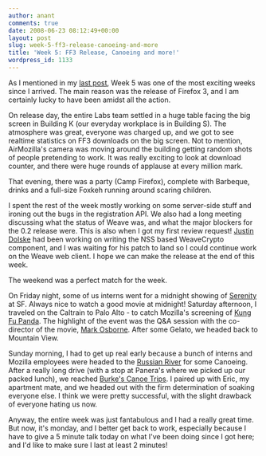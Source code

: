```yaml
---
author: anant
comments: true
date: 2008-06-23 08:12:49+00:00
layout: post
slug: week-5-ff3-release-canoeing-and-more
title: 'Week 5: FF3 Release, Canoeing and more!'
wordpress_id: 1133
---
```


As I mentioned in my [last post](/2008/06/20/week-4-pwned-by-nature/), Week 5 was one of the most exciting weeks since I arrived. The main reason was the release of Firefox 3, and I am certainly lucky to have been amidst all the action.

On release day, the entire Labs team settled in a huge table facing the big screen in Building K (our everyday workplace is in Building S). The atmosphere was great, everyone was charged up, and we got to see realtime statistics on FF3 downloads on the big screen. Not to mention, AirMozilla's camera was moving around the building getting random shots of people pretending to work. It was really exciting to look at download counter, and there were huge rounds of applause at every million mark.

That evening, there was a party (Camp Firefox), complete with Barbeque, drinks and a full-size Foxkeh running around scaring children.

I spent the rest of the week mostly working on some server-side stuff and ironing out the bugs in the registration API. We also had a long meeting discussing what the status of Weave was, and what the major blockers for the 0.2 release were. This is also when I got my first review request! [Justin Dolske](http://replay.waybackmachine.org/20080702220300/http://blog.mozilla.com/dolske/) had been working on writing the NSS based WeaveCrypto component, and I was waiting for his patch to land so I could continue work on the Weave web client. I hope we can make the release at the end of this week.

The weekend was a perfect match for the week.

On Friday night, some of us interns went for a midnight showing of [Serenity](http://replay.waybackmachine.org/20080702220300/http://www.imdb.com/title/tt0379786/) at SF. Always nice to watch a good movie at midnight! Saturday afternoon, I traveled on the Caltrain to Palo Alto - to catch Mozilla's screening of [Kung Fu Panda](http://replay.waybackmachine.org/20080702220300/http://www.imdb.com/title/tt0441773/). The highlight of the event was the Q&A session with the co-director of the movie, [Mark Osborne](http://replay.waybackmachine.org/20080702220300/http://www.imdb.com/name/nm0651706/). After some Gelato, we headed back to Mountain View.

Sunday morning, I had to get up real early because a bunch of interns and Mozilla employees were headed to the [Russian River](http://replay.waybackmachine.org/20080702220300/http://en.wikipedia.org/wiki/Russian_River_%28California%29) for some Canoeing. After a really long drive (with a stop at Panera's where we picked up our packed lunch), we reached [Burke's Canoe Trips](http://replay.waybackmachine.org/20080702220300/http://www.burkescanoetrips.com/). I paired up with Eric, my apartment mate, and we headed out with the firm determination of soaking everyone else. I think we were pretty successful, with the slight drawback of everyone hating us now.

Anyway, the entire week was just fantabulous and I had a really great time. But now, it's monday, and I better get back to work, especially because I have to give a 5 minute talk today on what I've been doing since I got here; and I'd like to make sure I last at least 2 minutes!
